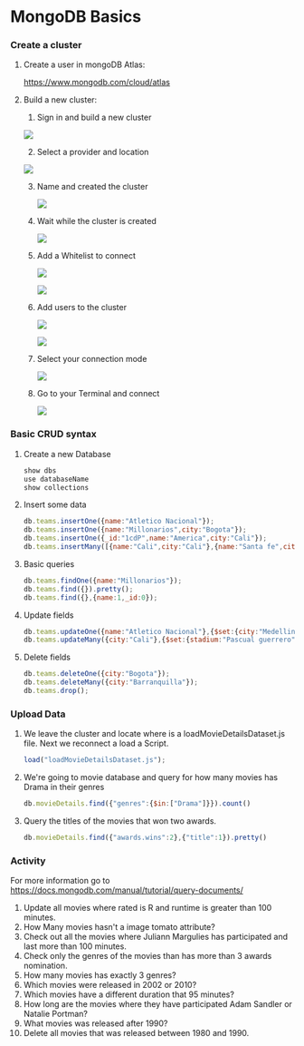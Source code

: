 # MongoDB Basics

### Create a cluster

1. Create a user in mongoDB Atlas:

    https://www.mongodb.com/cloud/atlas

2. Build a new cluster:

   1. Sign in and build a new cluster

   ![](images/buildCluster.png)

   2. Select a provider and location

   ![](images/selectCluster.png)

   3. Name and created the cluster

      ![](images/createCluster.png)

   4. Wait while the cluster is created

      ![](images/cluster.png)

   5. Add a Whitelist to connect

      ![](images/addIP.png)

      ![](images/addWhitelist.png)

   6. Add users to the cluster

      ![](images/addUser.png)

      ![](images/newUser.png)

   7. Select your connection mode

      ![](images/clusterConnection.png)

   8. Go to your Terminal and connect

      ![](images/connection.png)

      


### Basic CRUD syntax

1. Create a new Database

   ```javascript
   show dbs
   use databaseName
   show collections
   ```

2. Insert some data

   ```javascript
   db.teams.insertOne({name:"Atletico Nacional"}); 
   db.teams.insertOne({name:"Millonarios",city:"Bogota"});
   db.teams.insertOne({_id:"1cdP",name:"America",city:"Cali"});
   db.teams.insertMany([{name:"Cali",city:"Cali"},{name:"Santa fe",city:"Bogota"}]);
   ```

3. Basic queries

   ```javascript
   db.teams.findOne({name:"Millonarios"});
   db.teams.find({}).pretty();
   db.teams.find({},{name:1,_id:0});
   ```

4. Update fields

   ```javascript
   db.teams.updateOne({name:"Atletico Nacional"},{$set:{city:"Medellin"}});
   db.teams.updateMany({city:"Cali"},{$set:{stadium:"Pascual guerrero"}});
   ```

5. Delete fields

   ```javascript
   db.teams.deleteOne({city:"Bogota"});
   db.teams.deleteMany({city:"Barranquilla"});
   db.teams.drop();
   ```

### Upload Data

1. We leave the cluster and locate where is  a loadMovieDetailsDataset.js file. Next we reconnect a load a Script.

   ```javascript
   load("loadMovieDetailsDataset.js");
   ```

2. We're going to movie database and query for how many movies has Drama in their genres

   ```javascript
   db.movieDetails.find({"genres":{$in:["Drama"]}}).count()
   ```

3. Query the titles of the movies that won two awards.

   ```javascript
   db.movieDetails.find({"awards.wins":2},{"title":1}).pretty()
   ```

### Activity 

For more information go to  https://docs.mongodb.com/manual/tutorial/query-documents/ 

1. Update all movies where rated is R and runtime is greater than 100 minutes.
2. How Many movies hasn't a image tomato attribute?
3. Check out all the movies where Juliann Margulies has participated and last more than 100 minutes.
4. Check only the genres of the movies than has more than 3 awards nomination.
5. How many movies has exactly 3 genres?
6. Which movies were released in 2002 or 2010?
7. Which movies have a different duration that 95 minutes?
8. How long are the movies where they have participated Adam Sandler or Natalie Portman?
9. What movies was released after 1990?
10. Delete all movies that was released between 1980 and 1990.  
